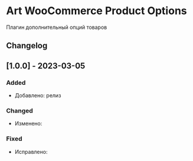# Art WooCommerce Product Options

Плагин дополнительный опций товаров


## Changelog

## [1.0.0] - 2023-03-05

### Added
- Добавлено: релиз

### Changed
- Изменено:

### Fixed
- Исправлено:
